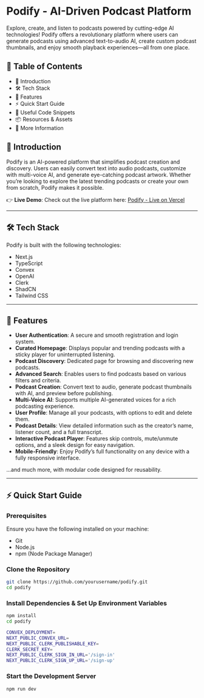 # Podify - AI-Driven Podcast Platform

Explore, create, and listen to podcasts powered by cutting-edge AI technologies! Podify offers a revolutionary platform where users can generate podcasts using advanced text-to-audio AI, create custom podcast thumbnails, and enjoy smooth playback experiences—all from one place.

## 📝 Table of Contents
- 🚀 Introduction
- 🛠️ Tech Stack
- 🌟 Features
- ⚡ Quick Start Guide
- 🧩 Useful Code Snippets
- 📦 Resources & Assets
- 🎯 More Information

## 🚀 Introduction
Podify is an AI-powered platform that simplifies podcast creation and discovery. Users can easily convert text into audio podcasts, customize with multi-voice AI, and generate eye-catching podcast artwork. Whether you’re looking to explore the latest trending podcasts or create your own from scratch, Podify makes it possible.

👉 **Live Demo**: Check out the live platform here: [Podify - Live on Vercel](https://podify-podcasts.vercel.app)

---

## 🛠️ Tech Stack
Podify is built with the following technologies:
- Next.js
- TypeScript
- Convex
- OpenAI
- Clerk
- ShadCN
- Tailwind CSS

---

## 🌟 Features
- **User Authentication**: A secure and smooth registration and login system.
- **Curated Homepage**: Displays popular and trending podcasts with a sticky player for uninterrupted listening.
- **Podcast Discovery**: Dedicated page for browsing and discovering new podcasts.
- **Advanced Search**: Enables users to find podcasts based on various filters and criteria.
- **Podcast Creation**: Convert text to audio, generate podcast thumbnails with AI, and preview before publishing.
- **Multi-Voice AI**: Supports multiple AI-generated voices for a rich podcasting experience.
- **User Profile**: Manage all your podcasts, with options to edit and delete them.
- **Podcast Details**: View detailed information such as the creator’s name, listener count, and a full transcript.
- **Interactive Podcast Player**: Features skip controls, mute/unmute options, and a sleek design for easy navigation.
- **Mobile-Friendly**: Enjoy Podify’s full functionality on any device with a fully responsive interface.

...and much more, with modular code designed for reusability.

---

## ⚡ Quick Start Guide

### Prerequisites
Ensure you have the following installed on your machine:
- Git
- Node.js
- npm (Node Package Manager)

### Clone the Repository
```bash
git clone https://github.com/yourusername/podify.git
cd podify
```

### Install Dependencies & Set Up Environment Variables
```bash
npm install
cd podify

CONVEX_DEPLOYMENT=
NEXT_PUBLIC_CONVEX_URL=
NEXT_PUBLIC_CLERK_PUBLISHABLE_KEY=
CLERK_SECRET_KEY=
NEXT_PUBLIC_CLERK_SIGN_IN_URL='/sign-in'
NEXT_PUBLIC_CLERK_SIGN_UP_URL='/sign-up'
```

### Start the Development Server
```bash
npm run dev
```
